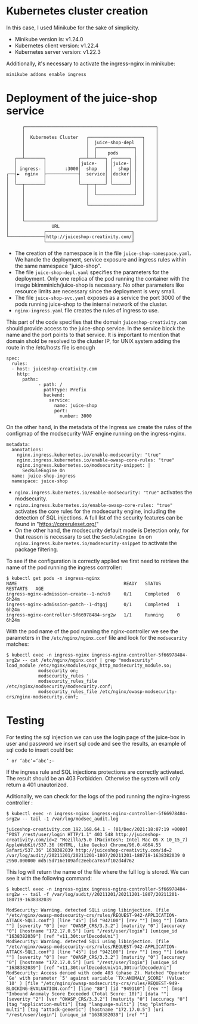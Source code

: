 # Kubernetes cluster creation

In this case, I used Minikube for the sake of simplicity.

- Minikube version is: v1.24.0
- Kubernetes client version: v1.22.4
- Kubernetes server version: v1.22.3

Additionally, it's necessary to activate the ingress-nginx in minikube:

```
minikube addons enable ingress
```

# Deployment of the juice-shop service

```
      ┌─────────────────────────────────────────────────┐
      │                                                 │
      │  Kubernetes Cluster   ┌────────────────────┐    │
      │                       │  juice-shop-depl   │    │
      │                       │  ┌──────────────┐  │    │
      │                       │  │    pods      │  │    │
   ┌──┴───────┐            ┌──┴──┴───┐ ┌──────┐ │  │    │
   │          │            │juice-   │ │juice-│ │  │    │
   │ ingress- │       :3000│  shop   │ │  shop│ │  │    │
┌──┤►  nginx  ├────────────┤  service│ │docker│ │  │    │
│  │          │            │         │ │      │ │  │    │
│  └──┬───────┘            └──┬──┬───┘ └──────┘ │  │    │
│     │                       │  │              │  │    │
│     │                       │  └──────────────┘  │    │
│     │                       │                    │    │
│     │                       └────────────────────┘    │
│     │                                                 │
│     │                                                 │
│     └─────────────────────────────────────────────────┘
│                URL
│             ┌────────────────────────────────┐
└─────────────┤http://juiceshop-creativity.com/│
              └────────────────────────────────┘

```
- The creation of the namespace is in the file `juice-shop-namespace.yaml`. We handle the deployment, service exposure and ingress rules within the same namespace "juice-shop".
- The file `juice-shop-depl.yaml` specifies the parameters for the deployment. Only one replica of the pod running the container with the image bkimminich/juice-shop is necessary. No other parameters like resource limits are necessary since the deployment is very small.
- The file `juice-shop-svc.yaml` exposes as a service the port 3000 of the pods running juice-shop to the internal network of the cluster.
- `nginx-ingress.yaml` file creates the rules of ingress to use.

This part of the code specifies that the domain `juiceshop-creativity.com` should provide access to the juice-shop service. In the service block the name and the port points to that service. It is important to mention that domain shold be resolved to the cluster IP, for UNIX system adding the route in the /etc/hosts file is enough

```
spec:
  rules:
  - host: juiceshop-creativity.com
    http:
      paths:
            - path: /
              pathType: Prefix
              backend:
                service:
                  name: juice-shop
                  port:
                    number: 3000
```
On the other hand, in the metadata of the Ingress we create the rules of the configmap of the modsecurity WAF engine running on the ingress-nginx.

```
metadata:
  annotations:
    nginx.ingress.kubernetes.io/enable-modsecurity: "true"
    nginx.ingress.kubernetes.io/enable-owasp-core-rules: "true"
    nginx.ingress.kubernetes.io/modsecurity-snippet: |
      SecRuleEngine On
  name: juice-shop-ingress
  namespace: juice-shop
```

- `nginx.ingress.kubernetes.io/enable-modsecurity: "true"` activates the modsecurity.
- `nginx.ingress.kubernetes.io/enable-owasp-core-rules: "true"` activates the core rules for the modsecurity engine, including the detection of SQL injections. A full list of the security features can be found in "https://coreruleset.org/"
- On the other hand, the modsecurity default mode is Detection only, for that reason is necessary to set the `SecRuleEngine On` on `nginx.ingress.kubernetes.io/modsecurity-snippet` to activate the package filtering.

To see if the configuration is correctly applied we first need to retrieve the name of the pod running the ingress controller:

```
$ kubectl get pods -n ingress-nginx
NAME                                        READY   STATUS      RESTARTS   AGE
ingress-nginx-admission-create--1-nchs9     0/1     Completed   0          6h24m
ingress-nginx-admission-patch--1-dtgqj      0/1     Completed   1          6h24m
ingress-nginx-controller-5f66978484-srg2w   1/1     Running     0          6h24m
```

With the pod name of the pod running the nginx-controller we see the parameters in the `/etc/nginx/nginx.conf` file and look for the `modsecurity` matches:

```
$ kubectl exec -n ingress-nginx ingress-nginx-controller-5f66978484-srg2w -- cat /etc/nginx/nginx.conf | grep "modsecurity"
load_module /etc/nginx/modules/ngx_http_modsecurity_module.so;
			modsecurity on;
			modsecurity_rules '
			modsecurity_rules_file /etc/nginx/modsecurity/modsecurity.conf;
			modsecurity_rules_file /etc/nginx/owasp-modsecurity-crs/nginx-modsecurity.conf;
```
# Testing

For testing the sql injection we can use the login page of the juice-box in user and password we insert sql code and see the results, an example of sql code to insert could be:

```
‘ or ‘abc‘=‘abc‘;–
```

If the ingress rule and SQL injections protections are correctly activated. The result should be an 403 Forbidden. Otherwise the system will only return a 401 unautorized.

Aditionally, we can check for the logs of the pod running the nginx-ingress controller :
```
$ kubectl exec -n ingress-nginx ingress-nginx-controller-5f66978484-srg2w -- tail -1 /var/log/modsec_audit.log

juiceshop-creativity.com 192.168.64.1 - [01/Dec/2021:18:07:19 +0000] "POST /rest/user/login HTTP/1.1" 403 548 http://juiceshop-creativity.com/id=2 "Mozilla/5.0 (Macintosh; Intel Mac OS X 10_15_7) AppleWebKit/537.36 (KHTML, like Gecko) Chrome/96.0.4664.55 Safari/537.36" 1638382039 http://juiceshop-creativity.com/id=2 /var/log/audit//20211201/20211201-1807/20211201-180719-1638382039 0 2950.000000 md5:5d716e109afc2eebca7ea7f102d4d762
```
This log will return the name of the file where the full log is stored. We can see it with the following command:

```
$ kubectl exec -n ingress-nginx ingress-nginx-controller-5f66978484-srg2w -- tail -f /var/log/audit//20211201/20211201-1807/20211201-180719-1638382039

ModSecurity: Warning. detected SQLi using libinjection. [file "/etc/nginx/owasp-modsecurity-crs/rules/REQUEST-942-APPLICATION-ATTACK-SQLI.conf"] [line "45"] [id "942100"] [rev ""] [msg ""] [data ""] [severity "0"] [ver "OWASP_CRS/3.3.2"] [maturity "0"] [accuracy "0"] [hostname "172.17.0.5"] [uri "/rest/user/login"] [unique_id "1638382039"] [ref "v11,30t:urlDecodeUni"]
ModSecurity: Warning. detected SQLi using libinjection. [file "/etc/nginx/owasp-modsecurity-crs/rules/REQUEST-942-APPLICATION-ATTACK-SQLI.conf"] [line "45"] [id "942100"] [rev ""] [msg ""] [data ""] [severity "0"] [ver "OWASP_CRS/3.3.2"] [maturity "0"] [accuracy "0"] [hostname "172.17.0.5"] [uri "/rest/user/login"] [unique_id "1638382039"] [ref "v11,30t:urlDecodeUniv14,30t:urlDecodeUni"]
ModSecurity: Access denied with code 403 (phase 2). Matched "Operator `Ge' with parameter `5' against variable `TX:ANOMALY_SCORE' (Value: `10' ) [file "/etc/nginx/owasp-modsecurity-crs/rules/REQUEST-949-BLOCKING-EVALUATION.conf"] [line "80"] [id "949110"] [rev ""] [msg "Inbound Anomaly Score Exceeded (Total Score: 10)"] [data ""] [severity "2"] [ver "OWASP_CRS/3.3.2"] [maturity "0"] [accuracy "0"] [tag "application-multi"] [tag "language-multi"] [tag "platform-multi"] [tag "attack-generic"] [hostname "172.17.0.5"] [uri "/rest/user/login"] [unique_id "1638382039"] [ref ""]
```

